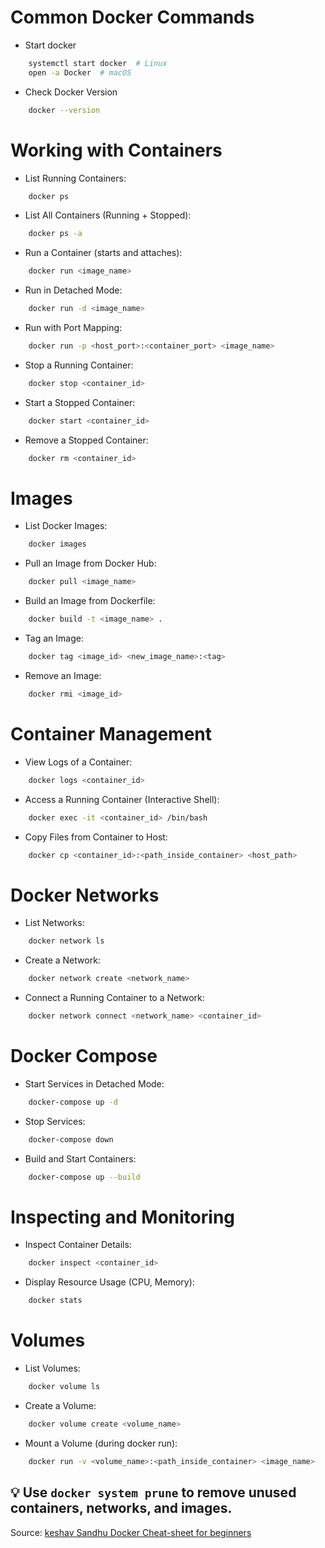 # Common Docker Commands

- Start docker

```bash
    systemctl start docker  # Linux
    open -a Docker  # macOS
```

- Check Docker Version

```bash
    docker --version
```

# Working with Containers

- List Running Containers:

```bash
    docker ps
```

- List All Containers (Running + Stopped):

```bash
    docker ps -a
```

- Run a Container (starts and attaches):

```bash
    docker run <image_name>
```

- Run in Detached Mode:

```bash
    docker run -d <image_name>
```

- Run with Port Mapping:

```bash
    docker run -p <host_port>:<container_port> <image_name>
```

- Stop a Running Container:

```bash
    docker stop <container_id>
```

- Start a Stopped Container:

```bash
    docker start <container_id>
```

- Remove a Stopped Container:

```bash
    docker rm <container_id>
```

# Images

- List Docker Images:

```bash
    docker images
```

- Pull an Image from Docker Hub:

```bash
    docker pull <image_name>
```

- Build an Image from Dockerfile:

```bash
    docker build -t <image_name> .
```

- Tag an Image:

```bash
    docker tag <image_id> <new_image_name>:<tag>
```

- Remove an Image:

```bash
    docker rmi <image_id>
```

# Container Management

- View Logs of a Container:

```bash
    docker logs <container_id>
```

- Access a Running Container (Interactive Shell):

```bash
    docker exec -it <container_id> /bin/bash
```

- Copy Files from Container to Host:

```bash
    docker cp <container_id>:<path_inside_container> <host_path>
```

# Docker Networks

- List Networks:

```bash
    docker network ls
```

- Create a Network:

```bash
    docker network create <network_name>
```

- Connect a Running Container to a Network:

```bash
    docker network connect <network_name> <container_id>
```

# Docker Compose

- Start Services in Detached Mode:

```bash
    docker-compose up -d
```

- Stop Services:

```bash
    docker-compose down
```

- Build and Start Containers:

```bash
    docker-compose up --build
```

# Inspecting and Monitoring

- Inspect Container Details:

```bash
    docker inspect <container_id>
```

- Display Resource Usage (CPU, Memory):

```bash
    docker stats
```

# Volumes

- List Volumes:

```bash
    docker volume ls
```

- Create a Volume:

```bash
    docker volume create <volume_name>
```

- Mount a Volume (during docker run):

```bash
    docker run -v <volume_name>:<path_inside_container> <image_name>
```

## 💡 Use `docker system prune` to remove unused containers, networks, and images.

Source: [keshav Sandhu Docker Cheat-sheet for beginners](https://dev.to/keshav___dev/docker-cheat-sheet-for-beginners-18mo?ref=dailydev)
